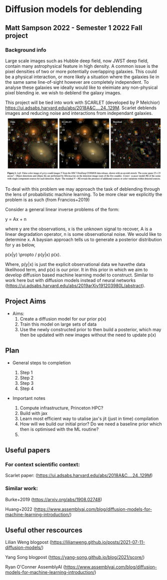 # Diffusion models for deblending

## Matt Sampson 2022 - Semester 1 2022 Fall project
### Background info
Large scale images such as Hubble deep field, now JWST deep field, contain many astrophysical feature in high density. A common issue is the pixel densities of two or more potentially overlapping galaxies. This could be a physical interaction, or more likely a situation where the galaxies lie in the same same line-of-sight however are completely independent. To analyse these galaxies we ideally would like to eleimiate any non-physical pixel blending ie. we wish to deblend the galaxy images.

This project will be tied into work with SCARLET (developed by P Melchior) https://ui.adsabs.harvard.edu/abs/2018A&C....24..129M. Scarlet deblends images and reducing noise and interactions from independant galaxies.
![Melchior+2022](https://github.com/SampsonML/deblend_with_diffusion/blob/main/images/scarlet_deep_field.png)

To deal with this problem we may approach the task of deblending through the lens of probabilistic machine learning. To be more clear we explicitly the problem is as such (from Francios+2019)

Consider a general linear inverse problems of the form:

y = Ax + n

where y are the observations, x is the unknown signal to recover, A is a linear degradation operator, n is some observational noise. We would like to determine x. A baysian approach tells us to generate a posterior distribution for y as below,

p(x|y) \propto / p(y|x) p(x).

Where, p(y|x) is just the explicit observational data we havethe data likelihood term, and p(x) is our prior. It in this prior in which we aim to develop  diffusion based machine learning model to construct. Similar to work here but with diffusion models instead of neural networks  (https://ui.adsabs.harvard.edu/abs/2019arXiv191203980L/abstract). 
## Project Aims
* Aims:
  1. Create a diffusion model for our prior p(x)
  2. Train this model on large sets of data
  3. Use the newly constructed prior to then build a posterior, which may then be updated with new images without the need to update p(x)


## Plan

* General steps to completion
  1. Step 1
  2. Step 2
  3. Step 3
  4. Step 4
  
* Important notes
  1. Compute infrastructure, Princeton HPC?
  2. Build with jax
  3. Learn most efficient way to utalise jax's jit (just in time) compilation
  4. How will we build our initial prior? Do we need a baseline prior which then is optimised with the ML routine?
  5. 
 

## Useful papers
### For context scientific context:

Scarlet paper: (https://ui.adsabs.harvard.edu/abs/2018A&C....24..129M)

### Similar work:

Burke+2019 (https://arxiv.org/abs/1908.02748)

Huang+2022 (https://www.assemblyai.com/blog/diffusion-models-for-machine-learning-introduction/)

## Useful other rescources
Lilian Weng blogpost (https://lilianweng.github.io/posts/2021-07-11-diffusion-models/)

Yang Song blogpost (https://yang-song.github.io/blog/2021/score/)

Ryan O'Conner AssemblyAI (https://www.assemblyai.com/blog/diffusion-models-for-machine-learning-introduction/)
  
  
  



